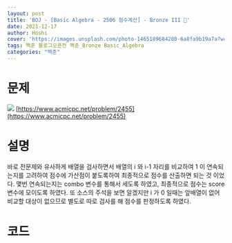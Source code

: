 ```yaml
---
layout: post
title: 'BOJ - [Basic Algebra - 2506 점수계산] - Bronze III 🥉'
date: 2021-12-17
author: Hoshi
cover: 'https://images.unsplash.com/photo-1465189684280-6a8fa9b19a7a?w=1600&q=900'
tags: 백준 블로그오픈전 백준_Bronze Basic_Algebra
categories: "백준"
---
```

# 문제
![]({{site.url}}/assets/img/posts_img/2455.png)
[https://www.acmicpc.net/problem/2455](https://www.acmicpc.net/problem/2455)

# 설명
바로 전문제와 유사하게 배열을 검사하면서 배열의 i 와 i-1 자리를 비교하여 1 이 연속되는지를 고려하여 점수에 가산점이 붙도록하여 최종적으로 점수를 산출하면 되는 것 이었다. 몇번 연속되는지는 combo 변수를 통해서 세도록 하였고, 최종적으로 점수는 score 변수에 모이도록 하였다. 또 소스의 주석을 보면 알겠지만 i 가 0 일때는 앞배열이 없어 비교할 대상이 없으므로 별도로 따로 검사를 해 점수를 판정하도록 하였다.

# 코드

```c

```
